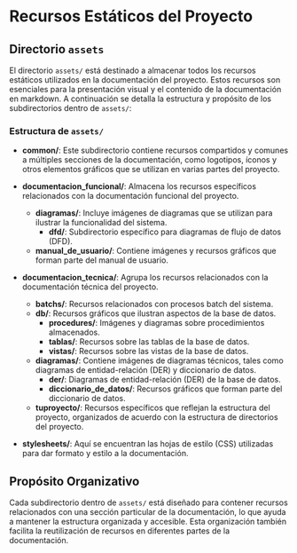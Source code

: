 # Recursos Estáticos del Proyecto

## Directorio `assets`

El directorio `assets/` está destinado a almacenar todos los recursos estáticos utilizados en la documentación del proyecto. Estos recursos son esenciales para la presentación visual y el contenido de la documentación en markdown. A continuación se detalla la estructura y propósito de los subdirectorios dentro de `assets/`:

### Estructura de `assets/`

- **common/**: Este subdirectorio contiene recursos compartidos y comunes a múltiples secciones de la documentación, como logotipos, íconos y otros elementos gráficos que se utilizan en varias partes del proyecto.

- **documentacion_funcional/**: Almacena los recursos específicos relacionados con la documentación funcional del proyecto.
  - **diagramas/**: Incluye imágenes de diagramas que se utilizan para ilustrar la funcionalidad del sistema.
    - **dfd/**: Subdirectorio específico para diagramas de flujo de datos (DFD).
  - **manual_de_usuario/**: Contiene imágenes y recursos gráficos que forman parte del manual de usuario.

- **documentacion_tecnica/**: Agrupa los recursos relacionados con la documentación técnica del proyecto.
  - **batchs/**: Recursos relacionados con procesos batch del sistema.
  - **db/**: Recursos gráficos que ilustran aspectos de la base de datos.
    - **procedures/**: Imágenes y diagramas sobre procedimientos almacenados.
    - **tablas/**: Recursos sobre las tablas de la base de datos.
    - **vistas/**: Recursos sobre las vistas de la base de datos.
  - **diagramas/**: Contiene imágenes de diagramas técnicos, tales como diagramas de entidad-relación (DER) y diccionario de datos.
    - **der/**: Diagramas de entidad-relación (DER) de la base de datos.
    - **diccionario_de_datos/**: Recursos gráficos que forman parte del diccionario de datos.
  - **tuproyecto/**: Recursos específicos que reflejan la estructura del proyecto, organizados de acuerdo con la estructura de directorios del proyecto.

- **stylesheets/**: Aquí se encuentran las hojas de estilo (CSS) utilizadas para dar formato y estilo a la documentación.

## Propósito Organizativo

Cada subdirectorio dentro de `assets/` está diseñado para contener recursos relacionados con una sección particular de la documentación, lo que ayuda a mantener la estructura organizada y accesible. Esta organización también facilita la reutilización de recursos en diferentes partes de la documentación.
